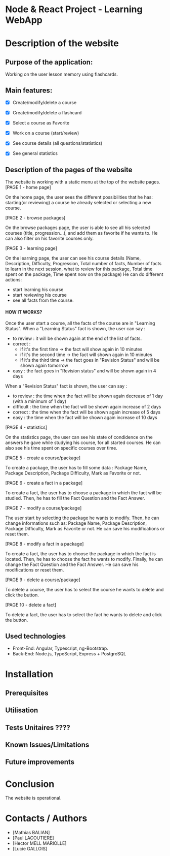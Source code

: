 Node & React Project - Learning WebApp
=====================


# Description of the website
## Purpose of the application: 
Working on the user lesson memory using flashcards.

## Main features:
- [x]  Create/modify/delete a course
- [x]  Create/modify/delete a flashcard
- [x]  Select a course as Favorite 
- [x]  Work on a course (start/review)
- [x]  See course details (all questions/statistics)
- [x]  See general statistics 


## Description of the pages of the website 
The website is working with a static menu at the top of the website pages.
[PAGE 1 - home page]

On the home page, the user sees the different possibilities that he has: starting(or reviewing) a course he already selected or selecting a new course. 

[PAGE 2 - browse packages]

On the browse packages page, the user is able to see all his selected courses (title, progression...), and add them as favorite if he wants to. 
He can also filter on his favorite courses only. 

[PAGE 3 - learning page]

On the learning page, the user can see his course details (Name, Description, Difficulty, Progression, Total number of facts, Number of facts to learn in the next session, what to review for this package, Total time spent on the package, Time spent now on the package)
He can do different actions: 
- start learning his course 
- start reviewing his course 
- see all facts from the course.

#### HOW IT WORKS? 
Once the user start a course, all the facts of the course are in "Learning Status".
When a "Learning Status" fact is shown, the user can say :
- to review : it will be shown again at the end of the list of facts.
- correct : 
    - if it's the first time -> the fact will show again in 10 minutes
    - if it's the second time -> the fact will shown again in 10 minutes 
    - if it's the third time -> the fact goes in "Revision Status" and will be shown again tomorrow
- easy : the fact goes in "Revision status" and will be shown again in 4 days

When a "Revision Status" fact is shown, the user can say :
- to review : the time when the fact will be shown again decrease of 1 day (with a minimum of 1 day)
- difficult : the time when the fact will be shown again increase of 2 days
- correct : the time when the fact will be shown again increase of 5 days
- easy : the time when the fact will be shown again increase of 10 days



[PAGE 4 - statistics]

On the statistics page, the user can see his state of condidence on the answers he gave while studying his course, for all started courses. 
He can also see his time spent on specific courses over time.

[PAGE 5 - create a course/package]

To create a package, the user has to fill some data :
Package Name, Package Description, Package Difficulty, Mark as Favorite or not.

[PAGE 6 - create a fact in a package]

To create a fact, the user has to choose a package in which the fact will be studied. 
Then, he has to fill the Fact Question and the Fact Answer.

[PAGE 7 - modify a course/package]

The user start by selecting the package he wants to modify. Then, he can change informations such as:
Package Name, Package Description, Package Difficulty, Mark as Favorite or not.
He can save his modifications or reset them.

[PAGE 8 - modify a fact in a package]

To create a fact, the user has to choose the package in which the fact is located. 
Then, he has to choose the fact he wants to modify. Finally, he can change the Fact Question and the Fact Answer.
He can save his modifications or reset them.

[PAGE 9 - delete a course/package]

To delete a course, the user has to select the course he wants to delete and click the button.

[PAGE 10 - delete a fact]

To delete a fact, the user has to select the fact he wants to delete and click the button.

## Used technologies 
- Front-End: Angular, Typescript, ng-Bootstrap.
- Back-End: Node.js, TypeScript, Express + PostgreSQL


# Installation
## Prerequisites


## Utilisation


## Tests Unitaires ????


## Known Issues/Limitations


## Future improvements


# Conclusion 
The website is operational.

# Contacts / Authors
- [Mathias BALIAN]
- [Paul LACOUTIERE]
- [Hector MELL MARIOLLE]
- [Lucie GALLOIS]
